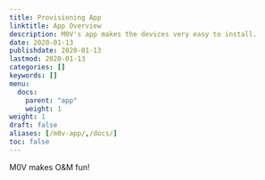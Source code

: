 ```yaml
---
title: Provisioning App
linktitle: App Overview
description: M0V's app makes the devices very easy to install.
date: 2020-01-13
publishdate: 2020-01-13
lastmod: 2020-01-13
categories: []
keywords: []
menu:
  docs:
    parent: "app"
    weight: 1
weight: 1
draft: false
aliases: [/m0v-app/,/docs/]
toc: false
---
```


M0V makes O&M fun! 
